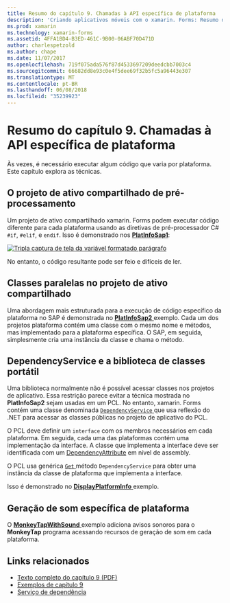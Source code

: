 ```yaml
---
title: Resumo do capítulo 9. Chamadas à API específica de plataforma
description: 'Criando aplicativos móveis com o xamarin. Forms: Resumo do capítulo 9. Chamadas à API específica de plataforma'
ms.prod: xamarin
ms.technology: xamarin-forms
ms.assetid: 4FFA1BD4-B3ED-461C-9B00-06ABF70D471D
author: charlespetzold
ms.author: chape
ms.date: 11/07/2017
ms.openlocfilehash: 719f075ada576f87d4533697209deedcbb7003c4
ms.sourcegitcommit: 66682dd8e93c0e4f5dee69f32b5fc5a96443e307
ms.translationtype: MT
ms.contentlocale: pt-BR
ms.lasthandoff: 06/08/2018
ms.locfileid: "35239923"
---
```

# <a name="summary-of-chapter-9-platform-specific-api-calls"></a>Resumo do capítulo 9. Chamadas à API específica de plataforma

Às vezes, é necessário executar algum código que varia por plataforma. Este capítulo explora as técnicas.

## <a name="preprocessing-in-the-shared-asset-project"></a>O projeto de ativo compartilhado de pré-processamento

Um projeto de ativo compartilhado xamarin. Forms podem executar código diferente para cada plataforma usando as diretivas de pré-processador C# `#if`, `#elif`, e `endif`. Isso é demonstrado nos [ **PlatInfoSap1**](https://github.com/xamarin/xamarin-forms-book-samples/tree/master/Chapter09/PlatInfoSap1):

[![Tripla captura de tela da variável formatado parágrafo](images/ch09fg01-small.png "modelo do dispositivo e o sistema operacional")](images/ch09fg01-large.png#lightbox "modelo do dispositivo e o sistema operacional")

No entanto, o código resultante pode ser feio e difíceis de ler.

## <a name="parallel-classes-in-the-shared-asset-project"></a>Classes paralelas no projeto de ativo compartilhado

Uma abordagem mais estruturada para a execução de código específico da plataforma no SAP é demonstrada no [ **PlatInfoSap2** ](https://github.com/xamarin/xamarin-forms-book-samples/tree/master/Chapter09/PlatInfoSap2) exemplo. Cada um dos projetos plataforma contém uma classe com o mesmo nome e métodos, mas implementado para a plataforma específica. O SAP, em seguida, simplesmente cria uma instância da classe e chama o método.

## <a name="dependencyservice-and-the-portable-class-library"></a>DependencyService e a biblioteca de classes portátil

Uma biblioteca normalmente não é possível acessar classes nos projetos de aplicativo. Essa restrição parece evitar a técnica mostrada no **PlatInfoSap2** sejam usadas em um PCL. No entanto, xamarin. Forms contém uma classe denominada [ `DependencyService` ](https://developer.xamarin.com/api/type/Xamarin.Forms.DependencyService/) que usa reflexão do .NET para acessar as classes públicas no projeto de aplicativo do PCL.

O PCL deve definir um `interface` com os membros necessários em cada plataforma. Em seguida, cada uma das plataformas contém uma implementação da interface. A classe que implementa a interface deve ser identificada com um [DependencyAttribute](https://developer.xamarin.com/api/type/Xamarin.Forms.DependencyAttribute/) em nível de assembly.

O PCL usa genérica [ `Get` ](https://developer.xamarin.com/api/member/Xamarin.Forms.DependencyService.Get{T}/p/Xamarin.Forms.DependencyFetchTarget/) método `DependencyService` para obter uma instância da classe de plataforma que implementa a interface.

Isso é demonstrado no [ **DisplayPlatformInfo** ](https://github.com/xamarin/xamarin-forms-book-samples/tree/master/Chapter09/DisplayPlatformInfo) exemplo.

## <a name="platform-specific-sound-generation"></a>Geração de som específica de plataforma

O [ **MonkeyTapWithSound** ](https://github.com/xamarin/xamarin-forms-book-samples/tree/master/Chapter09/MonkeyTapWithSound) exemplo adiciona avisos sonoros para o **MonkeyTap** programa acessando recursos de geração de som em cada plataforma.



## <a name="related-links"></a>Links relacionados

- [Texto completo do capítulo 9 (PDF)](https://download.xamarin.com/developer/xamarin-forms-book/XamarinFormsBook-Ch09-Apr2016.pdf)
- [Exemplos de capítulo 9](https://github.com/xamarin/xamarin-forms-book-samples/tree/master/Chapter09)
- [Serviço de dependência](~/xamarin-forms/app-fundamentals/dependency-service/index.md)
